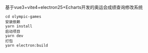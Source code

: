 基于vue3+vite4+electron25+Echarts开发的奥运会成绩查询修改系统

```
cd olympic-games
安装依赖
yarn install
启动项目
yarn dev
打包
yarn electron:build
```

